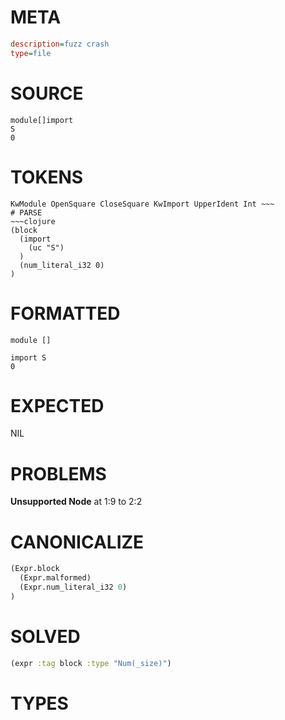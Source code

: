 # META
~~~ini
description=fuzz crash
type=file
~~~
# SOURCE
~~~roc
module[]import
S
0
~~~
# TOKENS
~~~text
KwModule OpenSquare CloseSquare KwImport UpperIdent Int ~~~
# PARSE
~~~clojure
(block
  (import
    (uc "S")
  )
  (num_literal_i32 0)
)
~~~
# FORMATTED
~~~roc
module []

import S
0
~~~
# EXPECTED
NIL
# PROBLEMS
**Unsupported Node**
at 1:9 to 2:2

# CANONICALIZE
~~~clojure
(Expr.block
  (Expr.malformed)
  (Expr.num_literal_i32 0)
)
~~~
# SOLVED
~~~clojure
(expr :tag block :type "Num(_size)")
~~~
# TYPES
~~~roc
~~~
